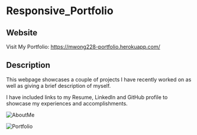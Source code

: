 # Responsive_Portfolio

## Website
Visit My Portfolio: https://mwong228-portfolio.herokuapp.com/

## Description 
This webpage showcases a couple of projects I have recently worked on as well as giving a brief description of myself. 

I have included links to my Resume, LinkedIn and GitHub profile to showcase my experiences and accomplishments.

![AboutMe](https://i.gyazo.com/3c972a57ed5b50ed51f18a07c8b11166.png)

![Portfolio](https://i.gyazo.com/7423039b2c7ba1de11441b5128914e52.png)